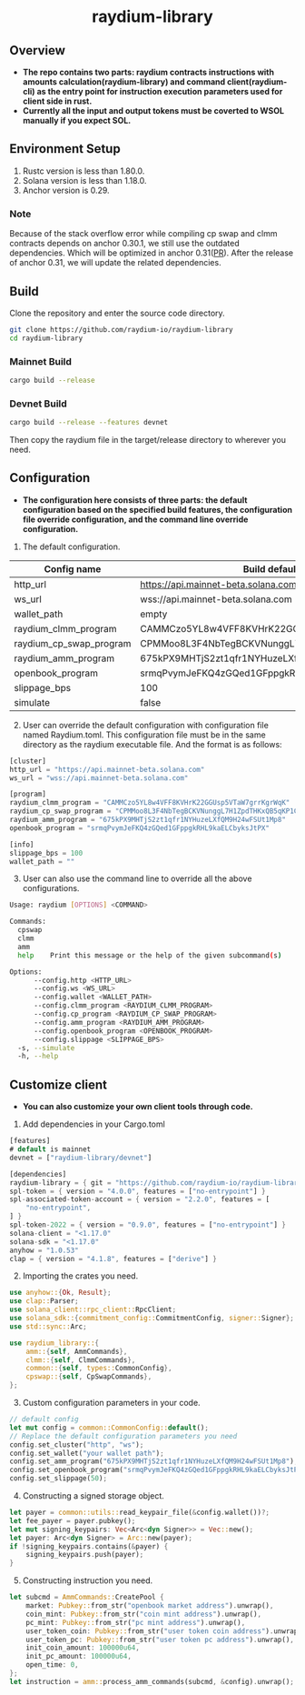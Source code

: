 <div align="center">
  <h1>raydium-library</h1>
</div>


## Overview

- **The repo contains two parts: raydium contracts instructions with amounts calculation(raydium-library) and command client(raydium-cli) as the entry point for instruction execution parameters used for client side in rust.**
- **Currently all the input and output tokens must be coverted to WSOL manually if you expect SOL.**


## Environment Setup
1. Rustc version is less than 1.80.0.
2. Solana version is less than 1.18.0.
3. Anchor version is 0.29.

### Note
Because of the stack overflow error while compiling cp swap and clmm contracts depends on anchor 0.30.1, we still use the outdated dependencies.
Which will be optimized in anchor 0.31([PR](https://github.com/coral-xyz/anchor/pull/2939)).
After the release of anchor 0.31, we will update the related dependencies.


## Build
Clone the repository and enter the source code directory.
```bash
git clone https://github.com/raydium-io/raydium-library
cd raydium-library
```
### Mainnet Build
```bash
cargo build --release
```
### Devnet Build
```bash
cargo build --release --features devnet
```
Then copy the raydium file in the target/release directory to wherever you need.


## Configuration
- **The configuration here consists of three parts: the default configuration based on the specified build features, the configuration file override configuration, and the command line override configuration.**
1. The default configuration.

|Config name             |Build default                                |Build with specified devnet features         |
|------------------------|---------------------------------------------|---------------------------------------------|
|http_url                |https://api.mainnet-beta.solana.com          |https://api.mainnet-beta.solana.com          |
|ws_url                  |wss://api.mainnet-beta.solana.com            |wss://api.devnet.solana.com                  |
|wallet_path             |empty                                        |empty                                        |
|raydium_clmm_program    |CAMMCzo5YL8w4VFF8KVHrK22GGUsp5VTaW7grrKgrWqK |devi51mZmdwUJGU9hjN27vEz64Gps7uUefqxg27EAtH  |
|raydium_cp_swap_program |CPMMoo8L3F4NbTegBCKVNunggL7H1ZpdTHKxQB5qKP1C |CPMDWBwJDtYax9qW7AyRuVC19Cc4L4Vcy4n2BHAbHkCW |
|raydium_amm_program     |675kPX9MHTjS2zt1qfr1NYHuzeLXfQM9H24wFSUt1Mp8 |HWy1jotHpo6UqeQxx49dpYYdQB8wj9Qk9MdxwjLvDHB8 |
|openbook_program        |srmqPvymJeFKQ4zGQed1GFppgkRHL9kaELCbyksJtPX  |EoTcMgcDRTJVZDMZWBoU6rhYHZfkNTVEAfz3uUJRcYGj |
|slippage_bps            |100                                          |100                                          |
|simulate                |false                                        |false                                        |

2. User can override the default configuration with configuration file named Raydium.toml.
This configuration file must be in the same directory as the raydium executable file.
And the format is as follows:
```rust
[cluster]
http_url = "https://api.mainnet-beta.solana.com"
ws_url = "wss://api.mainnet-beta.solana.com"

[program]
raydium_clmm_program = "CAMMCzo5YL8w4VFF8KVHrK22GGUsp5VTaW7grrKgrWqK"
raydium_cp_swap_program = "CPMMoo8L3F4NbTegBCKVNunggL7H1ZpdTHKxQB5qKP1C"
raydium_amm_program = "675kPX9MHTjS2zt1qfr1NYHuzeLXfQM9H24wFSUt1Mp8"
openbook_program = "srmqPvymJeFKQ4zGQed1GFppgkRHL9kaELCbyksJtPX"

[info]
slippage_bps = 100
wallet_path = ""
```

3. User can also use the command line to override all the above configurations.
```bash
Usage: raydium [OPTIONS] <COMMAND>

Commands:
  cpswap
  clmm
  amm
  help    Print this message or the help of the given subcommand(s)

Options:
      --config.http <HTTP_URL>
      --config.ws <WS_URL>
      --config.wallet <WALLET_PATH>
      --config.clmm_program <RAYDIUM_CLMM_PROGRAM>
      --config.cp_program <RAYDIUM_CP_SWAP_PROGRAM>
      --config.amm_program <RAYDIUM_AMM_PROGRAM>
      --config.openbook_program <OPENBOOK_PROGRAM>
      --config.slippage <SLIPPAGE_BPS>
  -s, --simulate
  -h, --help 
```


## Customize client
- **You can also customize your own client tools through code.**
1. Add dependencies in your Cargo.toml
```rust
[features]
# default is mainnet
devnet = ["raydium-library/devnet"]

[dependencies]
raydium-library = { git = "https://github.com/raydium-io/raydium-library" }
spl-token = { version = "4.0.0", features = ["no-entrypoint"] }
spl-associated-token-account = { version = "2.2.0", features = [
    "no-entrypoint",
] }
spl-token-2022 = { version = "0.9.0", features = ["no-entrypoint"] }
solana-client = "<1.17.0"
solana-sdk = "<1.17.0"
anyhow = "1.0.53"
clap = { version = "4.1.8", features = ["derive"] }
```

2. Importing the crates you need.
```rust
use anyhow::{Ok, Result};
use clap::Parser;
use solana_client::rpc_client::RpcClient;
use solana_sdk::{commitment_config::CommitmentConfig, signer::Signer};
use std::sync::Arc;

use raydium_library::{
    amm::{self, AmmCommands},
    clmm::{self, ClmmCommands},
    common::{self, types::CommonConfig},
    cpswap::{self, CpSwapCommands},
};
```

3. Custom configuration parameters in your code.
```rust
// default config
let mut config = common::CommonConfig::default();
// Replace the default configuration parameters you need
config.set_cluster("http", "ws");
config.set_wallet("your wallet path");
config.set_amm_program("675kPX9MHTjS2zt1qfr1NYHuzeLXfQM9H24wFSUt1Mp8");
config.set_openbook_program("srmqPvymJeFKQ4zGQed1GFppgkRHL9kaELCbyksJtPX");
config.set_slippage(50);
```

4. Constructing a signed storage object.
```rust
let payer = common::utils::read_keypair_file(&config.wallet())?;
let fee_payer = payer.pubkey();
let mut signing_keypairs: Vec<Arc<dyn Signer>> = Vec::new();
let payer: Arc<dyn Signer> = Arc::new(payer);
if !signing_keypairs.contains(&payer) {
    signing_keypairs.push(payer);
}
```

5. Constructing instruction you need.
```rust
let subcmd = AmmCommands::CreatePool {
    market: Pubkey::from_str("openbook market address").unwrap(),
    coin_mint: Pubkey::from_str("coin mint address").unwrap(),
    pc_mint: Pubkey::from_str("pc mint address").unwrap(),
    user_token_coin: Pubkey::from_str("user token coin address").unwrap(),
    user_token_pc: Pubkey::from_str("user token pc address").unwrap(),
    init_coin_amount: 100000u64,
    init_pc_amount: 100000u64,
    open_time: 0,
};
let instruction = amm::process_amm_commands(subcmd, &config).unwrap();
```
